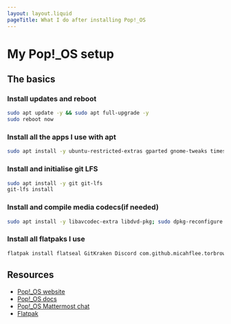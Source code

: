 ```yaml
---
layout: layout.liquid
pageTitle: What I do after installing Pop!_OS
---
```


# My Pop!_OS setup

## The basics

### Install updates and reboot

```bash
sudo apt update -y && sudo apt full-upgrade -y
sudo reboot now
```

### Install all the apps I use with apt

```bash
sudo apt install -y ubuntu-restricted-extras gparted gnome-tweaks timeshift code vlc obs-studio cmatrix cowsay flameshot kazam neovim com.github.tkashkin.gamehub scrcpy neofetch texlive-latex-extra   <apps list incomplete>
```

### Install and initialise git LFS
```bash
sudo apt install -y git git-lfs
git-lfs install
```
### Install and compile media codecs(if needed)
```bash
sudo apt install -y libavcodec-extra libdvd-pkg; sudo dpkg-reconfigure libdvd-pkg
```

### Install all flatpaks I use

```bash
flatpak install flatseal GitKraken Discord com.github.micahflee.torbrowser-launcher com.google.AndroidStudio GreenWithEnvy com.unity.UnityHub im.riot.Riot org.gabmus.hydrapaper org.kde.kdenlive org.qbittorrent.qBittorrent org.telegram.desktop
```
## Resources

* [Pop!_OS website](https://pop.system76.com/)
* [Pop!_OS docs](https://support.system76.com/#pop)
* [Pop!_OS Mattermost chat](https://chat.pop-os.org)
* [Flatpak](https://flatpak.org/)
